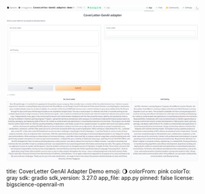 ![HuggingFace Space Demo Screenshot](CoverLetter-GenAI-adapter.png)

title: CoverLetter GenAI Adapter Demo
emoji: 🌖
colorFrom: pink
colorTo: gray
sdk: gradio
sdk_version: 3.27.0
app_file: app.py
pinned: false
license: bigscience-openrail-m
